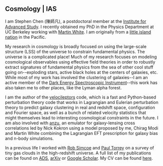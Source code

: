 ## Cosmology | IAS

I am Stephen Chen (陳師凡), a postdoctoral member at the [Institute for Advanced Study](https://www.ias.edu/scholars/shi-fan-chen). I recently obtained my PhD in the Physics Department at UC Berkeley working with [Martin White](https://physics.berkeley.edu/people/faculty/martin-white). I am originally from a [little island nation](https://www.taiwan.gov.tw/) in the Pacific.

My research in cosmology is broadly focused on using the large-scale structure (LSS) of the universe to constrain fundamental physics. The universe is a complicated place! Much of my research focuses on modeling cosmological observables using effective field theories in order to robustly extract signatures of fundamental physics from the sea of other cool stuff going on--exploding stars, active black holes at the centers of galaxies, etc. While most of my work has involved the clustering of galaxies--I am an active member of the [Dark Energy Spectroscopic Instrument](https://www.desi.lbl.gov/)--this work has also taken me to other places, like the Lyman alpha forest.

I am the author of the [velocileptors](https://github.com/sfschen/velocileptors) code, which is a fast and Python-based perturbation theory code that works in Lagrangian and Eulerian perturbation theory to predict galaxy clustering in real and redshift space, configuration and Fourier space, as well as a bunch of related velocity statistics that might themselves lead to interesting cosmological constraints in the future. I am also involved with [anzu](https://github.com/kokron/anzu), an emulator for galaxy-lensing cross correlations led by Nick Kokron using a model proposed by me, Chirag Modi and Martin White combining the Lagrangian EFT prescription for galaxy bias and n-body simulations.

In a previous life I worked with [Rob Simcoe](http://simcoe.mit.edu/) and [Paul Torrey](https://astro.ufl.edu/directory/paul-torrey/) on a survey of tiny gas clouds in the high-redshift universe. A full list of my publications can be found on [ADS](https://ui.adsabs.harvard.edu/public-libraries/N1pJwPGrRESHudfVXQrRPA), [arXiv](https://arxiv.org/a/chen_s_7.html) or [Google Scholar](https://scholar.google.com/citations?user=fNlLwkkAAAAJ&hl=en). My CV can be found [here](https://docs.google.com/document/d/1CJi_CUQvZfdEQzIunx-uMr8E0dZTPquGTMt0shaAPTY/edit?usp=sharing).
